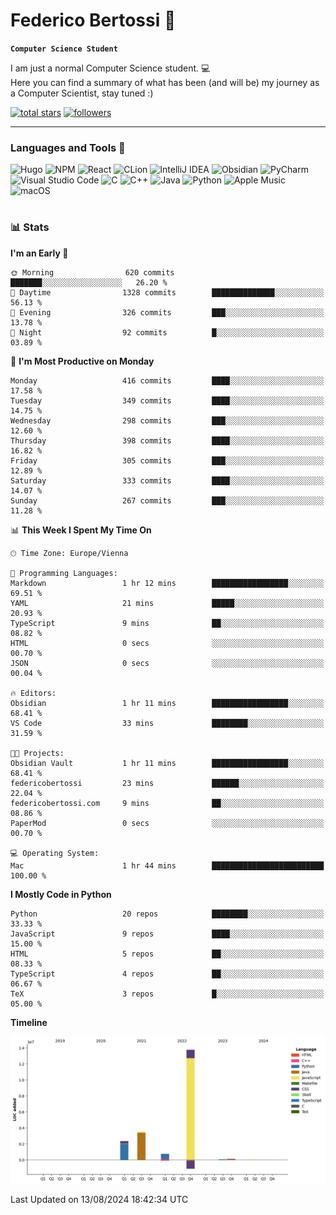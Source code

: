 # Federico Bertossi 🚀

**`Computer Science Student`**

[//]: # (Thanks to @ForrestKnight for the inspiration.)

<!-- TODO: Insert a banner image -->

I am just a normal Computer Science student. 💻 </br>
Here you can find a summary of what has been (and will be) my journey as a Computer Scientist, stay tuned :)

   <p>
      <a href="https://github.com/mrBymax?tab=repositories&sort=stargazers">
         <img alt="total stars" title="Total stars on GitHub" src="https://custom-icon-badges.demolab.com/github/stars/mrBymax?color=55960c&style=for-the-badge&labelColor=488207&logo=star"/></a>
<a href="https://github.com/mrBymax?tab=followers">
         <img alt="followers" title="Follow me on Github" src="https://custom-icon-badges.demolab.com/github/followers/mrBymax?color=236ad3&labelColor=1155ba&style=for-the-badge&logo=person-add&label=Follow&logoColor=white"/></a>
   </p>

---

<!-- TODO: Insert a GIF -->
### Languages and Tools 🧰

<!-- TODO: Change it with shields -->
![Hugo](https://img.shields.io/badge/Hugo-black.svg?style=for-the-badge&logo=Hugo)
![NPM](https://img.shields.io/badge/NPM-%23CB3837.svg?style=for-the-badge&logo=npm&logoColor=white)
![React](https://img.shields.io/badge/react-%2320232a.svg?style=for-the-badge&logo=react&logoColor=%2361DAFB)
![CLion](https://img.shields.io/badge/CLion-black?style=for-the-badge&logo=clion&logoColor=white)
![IntelliJ IDEA](https://img.shields.io/badge/IntelliJIDEA-000000.svg?style=for-the-badge&logo=intellij-idea&logoColor=white)
![Obsidian](https://img.shields.io/badge/Obsidian-%23483699.svg?style=for-the-badge&logo=obsidian&logoColor=white)
![PyCharm](https://img.shields.io/badge/pycharm-143?style=for-the-badge&logo=pycharm&logoColor=black&color=black&labelColor=green)
![Visual Studio Code](https://img.shields.io/badge/Visual%20Studio%20Code-0078d7.svg?style=for-the-badge&logo=visual-studio-code&logoColor=white)
![C](https://img.shields.io/badge/c-%2300599C.svg?style=for-the-badge&logo=c&logoColor=white)
![C++](https://img.shields.io/badge/c++-%2300599C.svg?style=for-the-badge&logo=c%2B%2B&logoColor=white)
![Java](https://img.shields.io/badge/java-%23ED8B00.svg?style=for-the-badge&logo=openjdk&logoColor=white)
![Python](https://img.shields.io/badge/python-3670A0?style=for-the-badge&logo=python&logoColor=ffdd54)
![Apple Music](https://img.shields.io/badge/Apple_Music-9933CC?style=for-the-badge&logo=apple-music&logoColor=white)
![macOS](https://img.shields.io/badge/mac%20os-000000?style=for-the-badge&logo=macos&logoColor=F0F0F0)


#

### 📊 Stats

<!-- ![My GitHub stats](https://github-readme-stats.vercel.app/api?username=mrBymax&show_icons=true&theme=dracula) -->


<!--START_SECTION:waka-->
**I'm an Early 🐤** 

```text
🌞 Morning                620 commits         ███████░░░░░░░░░░░░░░░░░░   26.20 % 
🌆 Daytime                1328 commits        ██████████████░░░░░░░░░░░   56.13 % 
🌃 Evening                326 commits         ███░░░░░░░░░░░░░░░░░░░░░░   13.78 % 
🌙 Night                  92 commits          █░░░░░░░░░░░░░░░░░░░░░░░░   03.89 % 
```
📅 **I'm Most Productive on Monday** 

```text
Monday                   416 commits         ████░░░░░░░░░░░░░░░░░░░░░   17.58 % 
Tuesday                  349 commits         ████░░░░░░░░░░░░░░░░░░░░░   14.75 % 
Wednesday                298 commits         ███░░░░░░░░░░░░░░░░░░░░░░   12.60 % 
Thursday                 398 commits         ████░░░░░░░░░░░░░░░░░░░░░   16.82 % 
Friday                   305 commits         ███░░░░░░░░░░░░░░░░░░░░░░   12.89 % 
Saturday                 333 commits         ████░░░░░░░░░░░░░░░░░░░░░   14.07 % 
Sunday                   267 commits         ███░░░░░░░░░░░░░░░░░░░░░░   11.28 % 
```


📊 **This Week I Spent My Time On** 

```text
🕑︎ Time Zone: Europe/Vienna

💬 Programming Languages: 
Markdown                 1 hr 12 mins        █████████████████░░░░░░░░   69.51 % 
YAML                     21 mins             █████░░░░░░░░░░░░░░░░░░░░   20.93 % 
TypeScript               9 mins              ██░░░░░░░░░░░░░░░░░░░░░░░   08.82 % 
HTML                     0 secs              ░░░░░░░░░░░░░░░░░░░░░░░░░   00.70 % 
JSON                     0 secs              ░░░░░░░░░░░░░░░░░░░░░░░░░   00.04 % 

🔥 Editors: 
Obsidian                 1 hr 11 mins        █████████████████░░░░░░░░   68.41 % 
VS Code                  33 mins             ████████░░░░░░░░░░░░░░░░░   31.59 % 

🐱‍💻 Projects: 
Obsidian Vault           1 hr 11 mins        █████████████████░░░░░░░░   68.41 % 
federicobertossi         23 mins             ██████░░░░░░░░░░░░░░░░░░░   22.04 % 
federicobertossi.com     9 mins              ██░░░░░░░░░░░░░░░░░░░░░░░   08.86 % 
PaperMod                 0 secs              ░░░░░░░░░░░░░░░░░░░░░░░░░   00.70 % 

💻 Operating System: 
Mac                      1 hr 44 mins        █████████████████████████   100.00 % 
```

**I Mostly Code in Python** 

```text
Python                   20 repos            ████████░░░░░░░░░░░░░░░░░   33.33 % 
JavaScript               9 repos             ████░░░░░░░░░░░░░░░░░░░░░   15.00 % 
HTML                     5 repos             ██░░░░░░░░░░░░░░░░░░░░░░░   08.33 % 
TypeScript               4 repos             ██░░░░░░░░░░░░░░░░░░░░░░░   06.67 % 
TeX                      3 repos             █░░░░░░░░░░░░░░░░░░░░░░░░   05.00 % 
```



**Timeline**

![Lines of Code chart](https://raw.githubusercontent.com/mrBymax/mrBymax/main/assets/bar_graph.png)


 Last Updated on 13/08/2024 18:42:34 UTC
<!--END_SECTION:waka-->


[linkedin]: https://linkedin.com/federico-bertossi
[website]:  https://www.federicobertossi.com

</details>
